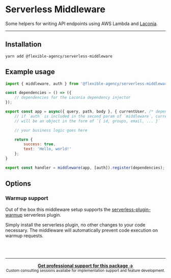 # Serverless Middleware

Some helpers for writing API endpoints using AWS Lambda and [Laconia](https://github.com/laconiajs/laconia).

---

## Installation

```shell
yarn add @flexible-agency/serverless-middleware
```

## Example usage

```js
import { middleware, auth } from '@flexible-agency/serverless-middleware';

const dependencies = () => ({
	// dependencies for the Laconia dependency injector
});

export const app = async({ query, path, body }, { currentUser, /* dependences */ }) => {
	// if `auth` is included in the second param of `middleware`, currentUser
	// will be an object in the form of `{ id, groups, email, ... }`

	// your business logic goes here

	return {
		success: true,
		text: 'Hello, world!'
	};
}

export const handler = middleware(app, [auth]).register(dependencies);
```

## Options

### Warmup support

Out of the box this middleware setup supports the [serverless-plugin-warmup](https://github.com/FidelLimited/serverless-plugin-warmup) 
serverless plugin. 

Simply install the serverless plugin, no other changes to your code necessary. 
The middleware will automatically prevent code execution on warmup requests.



<br /><br />

---

<div align="center">
	<b>
		<a href="https://schof.co/consulting/?utm_source=flexible-agency/serverless-middleware">Get professional support for this package →</a>
	</b>
	<br>
	<sub>
		Custom consulting sessions availabe for implementation support and feature development.
	</sub>
</div>
